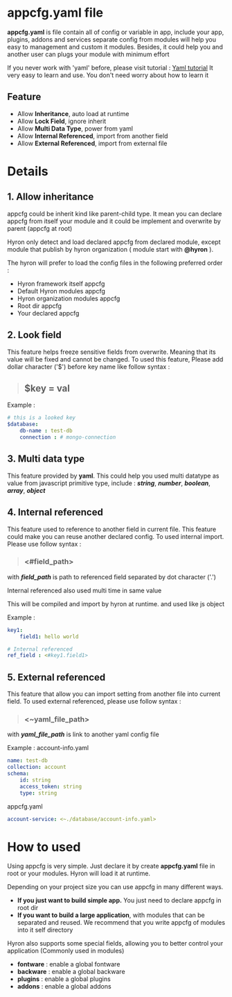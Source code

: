 # appcfg.yaml file

**appcfg.yaml** is file contain all of config or variable in app, include your app, plugins, addons and services
separate config from modules will help you easy to management and custom it modules. Besides, it could help you and another user can plugs your module with minimum effort

If you never work with 'yaml' before, please visit tutorial : [Yaml tutorial](https://www.tutorialspoint.com/yaml/index.htm)
It very easy to learn and use. You don't need worry about how to learn it

## Feature

- Allow **Inheritance**, auto load at runtime
- Allow **Lock Field**, ignore inherit
- Allow **Multi Data Type**, power from yaml
- Allow **Internal Referenced**, import from another field
- Allow **External Referenced**, import from external file

# Details

## **1. Allow inheritance**

appcfg could be inherit kind like parent-child type.
It mean you can declare appcfg from itself your module and it could be implement and overwrite by parent (appcfg at root)

Hyron only detect and load declared appcfg from declared module, except module that publish by hyron organization ( module start with **@hyron** ).

The hyron will prefer to load the config files in the following preferred order :

- Hyron framework itself appcfg
- Default Hyron modules appcfg
- Hyron organization modules appcfg
- Root dir appcfg
- Your declared appcfg

## **2. Look field**

This feature helps freeze sensitive fields from overwrite. Meaning that its value will be fixed and cannot be changed. To used this feature, Please add dollar character ('$') before key name like follow syntax :

> ## $key = val

Example :

```yaml
# this is a looked key
$database:
    db-name : test-db
    connection : # mongo-connection
```

## **3. Multi data type**

This feature provided by **yaml**. This could help you used multi datatype as value from javascript primitive type, include : ***string***, ***number***, ***boolean***, ***array***, ***object***

## **4. Internal referenced**

This feature used to reference to another field in current file. This feature could make you can reuse another declared config.
To used internal import. Please use follow syntax :

> ### <#field_path>

with ***field_path*** is path to referenced field separated by dot character ('.')

Internal referenced also used multi time in same value

This will be compiled and import by hyron at runtime. and used like js object

Example :

```yaml
key1:
    field1: hello world

# Internal referenced
ref_field : <#key1.field1>
```

## 5. **External referenced**

This feature that allow you can import setting from another file into current field. To used external referenced, please use follow syntax :

> ### <~yaml_file_path>

with ***yaml_file_path*** is link to another yaml config file

Example :
account-info.yaml
```yaml
name: test-db
collection: account
schema:
    id: string
    access_token: string
    type: string
```

appcfg.yaml
```yaml
account-service: <~./database/account-info.yaml>
```

# How to used

Using appcfg is very simple. Just declare it by create **appcfg.yaml** file in root or your modules. Hyron will load it at runtime.

Depending on your project size you can use appcfg in many different ways.

- **If you just want to build simple app.** You just need to declare appcfg in root dir
- **If you want to build a large application**, with modules that can be separated and reused. We recommend that you write appcfg of modules into it self directory


Hyron also supports some special fields, allowing you to better control your application (Commonly used in modules)

- **fontware** : enable a global fontware
- **backware** : enable a global backware
- **plugins** : enable a global plugins
- **addons** : enable a global addons